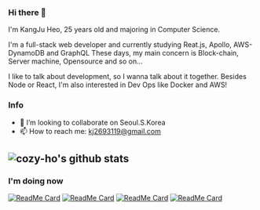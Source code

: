 ### Hi there 👋

I'm KangJu Heo, 25 years old and majoring in Computer Science.

I'm a full-stack web developer and currently studying Reat.js, Apollo, AWS-DynamoDB and GraphQL These days, my main concern is Block-chain, Server machine, Opensource and so on...

I like to talk about development, so I wanna talk about it together. Besides Node or React, I'm also interested in Dev Ops like Docker and AWS!

### Info

- 👯 I’m looking to collaborate on Seoul.S.Korea
- 📫 How to reach me: kj2693119@gmail.com


![cozy-ho's github stats](https://github-readme-stats.vercel.app/api?username=cozy-ho&show_icons=true&theme=radical)
---

### I'm doing now
[![ReadMe Card](https://github-readme-stats.vercel.app/api/pin/?username=cozy-ho&repo=oh_my_pos)](https://github.com/cozy-ho/oh_my_pos)
[![ReadMe Card](https://github-readme-stats.vercel.app/api/pin/?username=cozy-ho&repo=UFO_Server)](https://github.com/cozy-ho/UFO_Server)
[![ReadMe Card](https://github-readme-stats.vercel.app/api/pin/?username=cozy-ho&repo=GraphQL_practice)](https://github.com/Cozy-Ho/GraphQL_practice)
[![ReadMe Card](https://github-readme-stats.vercel.app/api/pin/?username=cozy-ho&repo=React_tutorial)](https://github.com/Cozy-Ho/React_tutorial)

